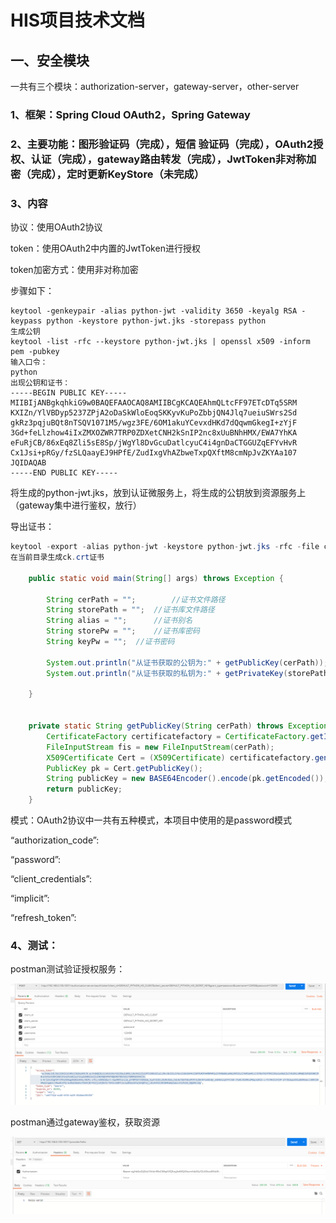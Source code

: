 # HIS项目技术文档

## 一、安全模块

一共有三个模块：authorization-server，gateway-server，other-server

### 1、框架：Spring Cloud OAuth2，Spring Gateway

### 2、主要功能：图形验证码（完成），短信 验证码（完成），OAuth2授权、认证（完成），gateway路由转发（完成），JwtToken非对称加密（完成），定时更新KeyStore（未完成）

### 3、内容
协议：使用OAuth2协议

token：使用OAuth2中内置的JwtToken进行授权

token加密方式：使用非对称加密

步骤如下：

```shell
keytool -genkeypair -alias python-jwt -validity 3650 -keyalg RSA -keypass python -keystore python-jwt.jks -storepass python
生成公钥
keytool -list -rfc --keystore python-jwt.jks | openssl x509 -inform pem -pubkey
输入口令：
python
出现公钥和证书：
-----BEGIN PUBLIC KEY-----
MIIBIjANBgkqhkiG9w0BAQEFAAOCAQ8AMIIBCgKCAQEAhmQLtcFF97ETcDTq5SRM
KXIZn/YlVBDyp5237ZPjA2oDaSkWloEoqSKKyvKuPoZbbjQN4Jlq7ueiuSWrs2Sd
gkRz3pqjuBQt8nTSQV1071M5/wgz3FE/6OM1akuYCevxdHKd7dQqwmGkegI+zYjF
3Gd+feLlzhow4iIxZMXOZWR7TRP0ZDXetCNH2kSnIP2nc8xUuBNhHMX/EWA7YhKA
eFuRjCB/86xEq8Zli5sE8Sp/jWgYl8DvGcuDatlcyuC4i4gnDaCTGGUZqEFYvHvR
Cx1Jsi+pRGy/fzSLQaayEJ9HPfE/ZudIxgVhAZbweTxpQXftM8cmNpJvZKYAa107
JQIDAQAB
-----END PUBLIC KEY-----
```

将生成的python-jwt.jks，放到认证微服务上，将生成的公钥放到资源服务上（gateway集中进行鉴权，放行）

导出证书：

```java
keytool -export -alias python-jwt -keystore python-jwt.jks -rfc -file ck.crt
在当前目录生成ck.crt证书

	public static void main(String[] args) throws Exception {
 
		String cerPath = "";		//证书文件路径
		String storePath = "";	//证书库文件路径
		String alias = "";		//证书别名
		String storePw = "";	//证书库密码
		String keyPw = "";	//证书密码
 
		System.out.println("从证书获取的公钥为:" + getPublicKey(cerPath));
		System.out.println("从证书获取的私钥为:" + getPrivateKey(storePath, alias, storePw, keyPw));
 
	}
 
	
	private static String getPublicKey(String cerPath) throws Exception {
		CertificateFactory certificatefactory = CertificateFactory.getInstance("X.509");
		FileInputStream fis = new FileInputStream(cerPath);
		X509Certificate Cert = (X509Certificate) certificatefactory.generateCertificate(fis);
		PublicKey pk = Cert.getPublicKey();
		String publicKey = new BASE64Encoder().encode(pk.getEncoded());
		return publicKey;
	}
```

模式：OAuth2协议中一共有五种模式，本项目中使用的是password模式

“authorization_code”:

“password”:

“client_credentials”:

“implicit”:

“refresh_token”:			

### 4、测试：

postman测试验证授权服务：

![](../images/his/postman测试jwt非对称加密.PNG)

postman通过gateway鉴权，获取资源

![](../images/his/postman测试获取资源.PNG)